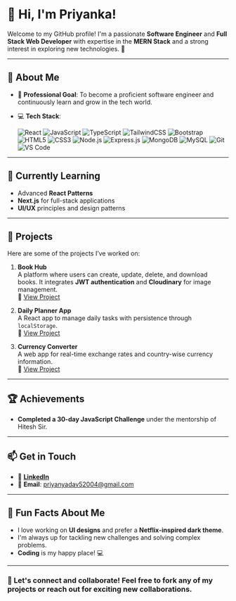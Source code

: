 # 👋 Hi, I'm Priyanka!  

Welcome to my GitHub profile! I'm a passionate **Software Engineer** and **Full Stack Web Developer** with expertise in the **MERN Stack** and a strong interest in exploring new technologies. 🚀

---

## 🌟 About Me  

- 🚀 **Professional Goal**: To become a proficient software engineer and continuously learn and grow in the tech world.  
- 💻 **Tech Stack**:
  
    ![React](https://img.shields.io/badge/-React-61DAFB?style=flat-square&logo=react&logoColor=black)  ![JavaScript](https://img.shields.io/badge/-JavaScript-F7DF1E?style=flat-square&logo=javascript&logoColor=black)  ![TypeScript](https://img.shields.io/badge/-TypeScript-3178C6?style=flat-square&logo=typescript&logoColor=white)  ![TailwindCSS](https://img.shields.io/badge/-Tailwind%20CSS-38BDF8?style=flat-square&logo=tailwindcss&logoColor=white)  ![Bootstrap](https://img.shields.io/badge/-Bootstrap-7952B3?style=flat-square&logo=bootstrap&logoColor=white)  ![HTML5](https://img.shields.io/badge/-HTML5-E34F26?style=flat-square&logo=html5&logoColor=white)  ![CSS3](https://img.shields.io/badge/-CSS3-1572B6?style=flat-square&logo=css3&logoColor=white)  ![Node.js](https://img.shields.io/badge/-Node.js-339933?style=flat-square&logo=node.js&logoColor=white)  ![Express.js](https://img.shields.io/badge/-Express.js-000000?style=flat-square&logo=express&logoColor=white)  ![MongoDB](https://img.shields.io/badge/-MongoDB-47A248?style=flat-square&logo=mongodb&logoColor=white)  ![MySQL](https://img.shields.io/badge/-MySQL-4479A1?style=flat-square&logo=mysql&logoColor=white)  ![Git](https://img.shields.io/badge/-Git-F05032?style=flat-square&logo=git&logoColor=white)  ![VS Code](https://img.shields.io/badge/-VS%20Code-007ACC?style=flat-square&logo=visual-studio-code&logoColor=white)
  
---

## 🌱 **Currently Learning**  
- Advanced **React Patterns**  
- **Next.js** for full-stack applications  
- **UI/UX** principles and design patterns

---

## 🚀 Projects  

Here are some of the projects I’ve worked on:

1. **Book Hub**  
   A platform where users can create, update, delete, and download books. It integrates **JWT authentication** and **Cloudinary** for image management.  
   🔗 [View Project](https://github.com/Priyanka9321/Book-Hub)

2. **Daily Planner App**  
   A React app to manage daily tasks with persistence through `localStorage`.  
   🔗 [View Project](https://todohero.netlify.app/)

3. **Currency Converter**  
   A web app for real-time exchange rates and country-wise currency information.  
   🔗 [View Project](https://currencyexchangepro.netlify.app/)

---

## 🏆 Achievements  

- **Completed a 30-day JavaScript Challenge** under the mentorship of Hitesh Sir.  

---

## 📫 Get in Touch  

- 💼 **[LinkedIn](https://www.linkedin.com/in/Priyanka9321/)**
- 📧 **Email**: [priyanyadav52004@gmail.com](mailto:priyanyadav52004@gmail.com)  

---

## 🎉 Fun Facts About Me  

- I love working on **UI designs** and prefer a **Netflix-inspired dark theme**.  
- I'm always up for tackling new challenges and solving complex problems.  
- **Coding** is my happy place! 💻

---

### 🚀 Let's connect and collaborate! Feel free to fork any of my projects or reach out for exciting new collaborations.
